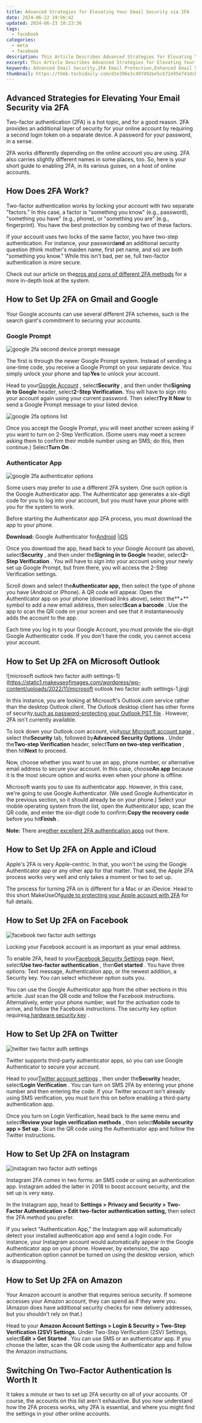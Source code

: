 ```yaml
---
title: Advanced Strategies for Elevating Your Email Security via 2FA
date: 2024-06-22 19:56:42
updated: 2024-06-23 10:23:36
tags:
  - facebook
categories:
  - meta
  - facebook
description: This Article Describes Advanced Strategies for Elevating Your Email Security via 2FA
excerpt: This Article Describes Advanced Strategies for Elevating Your Email Security via 2FA
keywords: Advanced Email Security,2FA Email Protection,Enhanced Email Safety,Secure Email Strategies,Improve Email Defense,Elevate Email Security,Boosting Email Safety
thumbnail: https://thmb.techidaily.com/d1e396e3c497492ee5cb72e95e743dcb132cd92c3b826346b76ee873a38b74bb.jpg
---
```


## Advanced Strategies for Elevating Your Email Security via 2FA

 Two-factor authentication (2FA) is a hot topic, and for a good reason. 2FA provides an additional layer of security for your online account by requiring a second login token on a separate device. A password for your password, in a sense.

 2FA works differently depending on the online account you are using. 2FA also carries slightly different names in some places, too. So, here is your short guide to enabling 2FA, in its various guises, on a host of online accounts.

## How Does 2FA Work?

 Two-factor authentication works by locking your account with two separate "factors." In this case, a factor is "something you know" (e.g., password), "something you have" (e.g., phone), or "something you are" (e.g., fingerprint). You have the best protection by combing two of these factors.

 If your account uses two locks of the same factor, you have two-step authentication. For instance, your password**and** an additional security question (think mother's maiden name, first pet name, and so) are both "something you know." While this isn't bad, per se, full two-factor authentication is more secure.

 Check out our article on the[pros and cons of different 2FA methods](https://www.makeuseof.com/tag/pros-cons-2fa-types-methods/) for a more in-depth look at the system.

## How to Set Up 2FA on Gmail and Google

 Your Google accounts can use several different 2FA schemes, such is the search giant's commitment to securing your accounts.

### Google Prompt

![google 2fa second device prompt message](https://static1.makeuseofimages.com/wordpress/wp-content/uploads/2022/11/google-2fa-second-device-prompt-message.jpg)

 The first is through the newer Google Prompt system. Instead of sending a one-time code, you receive a Google Prompt on your separate device. You simply unlock your phone and tap**Yes** to unlock your account.

 Head to your[Google Account](https://myaccount.google.com) , select**Security** , and then under the**Signing in to Google** header, select**2-Step Verification.** You will have to sign into your account again using your current password. Then select**Try It Now** to send a Google Prompt message to your listed device.

![google 2fa options list](https://static1.makeuseofimages.com/wordpress/wp-content/uploads/2022/11/google-2fa-options-list.jpg)

 Once you accept the Google Prompt, you will meet another screen asking if you want to turn on 2-Step Verification. (Some users may meet a screen asking them to confirm their mobile number using an SMS; do this, then continue.) Select**Turn On** .

### Authenticator App

![google 2fa authenticator options](https://static1.makeuseofimages.com/wordpress/wp-content/uploads/2022/11/google-2fa-authenticator-options.jpg)

 Some users may prefer to use a different 2FA system. One such option is the Google Authenticator app. The Authenticator app generates a six-digit code for you to log into your account, but you must have your phone with you for the system to work.

 Before starting the Authenticator app 2FA process, you must download the app to your phone.

**Download:** Google Authenticator for[Android](https://www.anrdoezrs.net/links/7251228/type/dlg/sid/UUmuoUeUpU38490/https://play.google.com/store/apps/details?id=com.google.android.apps.authenticator2&hl=en%E2%80%9D) |[iOS](https://www.anrdoezrs.net/links/7251228/type/dlg/sid/UUmuoUeUpU38490/https://itunes.apple.com/us/app/google-authenticator/id388497605?mt=8%E2%80%9D)

 Once you download the app, head back to your Google Account (as above), select**Security** , and then under the**Signing in to Google** header, select**2-Step Verification** . You will have to sign into your account using your newly set up Google Prompt, but from there, you will access the 2-Step Verification settings.

 Scroll down and select the**Authenticator app,** then select the type of phone you have (Android or iPhone). A QR code will appear. Open the Authenticator app on your phone (download links above), select the**+** symbol to add a new email address, then select**Scan a barcode** . Use the app to scan the QR code on your screen and see that it instantaneously adds the account to the app.

 Each time you log in to your Google Account, you must provide the six-digit Google Authenticator code. If you don't have the code, you cannot access your account.

## How to Set Up 2FA on Microsoft Outlook

![microsoft outlook two factor auth settings-1](<https://static1.makeuseofimages.com/wordpress/wp-content/uploads/2022/11/microsoft> outlook two factor auth settings-1.jpg)

 In this instance, you are looking at Microsoft's Outlook.com service rather than the desktop Outlook client. The Outlook desktop client has other forms of security,[such as password-protecting your Outlook PST file](https://www.makeuseof.com/tag/tricks-outlook-microsoft-account-secure/) . However, 2FA isn't currently available.

 To lock down your Outlook.com account, visit[your Microsoft account page](https://redirect.viglink.com?key=0d8d9af05d1abe663696ac39935d3f6b&u=https%3A%2F%2Faccount.microsoft.com%2Faccount%2FAccount) , select the**Security** tab, followed by**Advanced** **Security Options** . Under the**Two-step Verification** header, select**Turn on two-step verification** , then hit**Next** to proceed.

 Now, choose whether you want to use an app, phone number, or alternative email address to secure your account. In this case, choose**An app** because it is the most secure option and works even when your phone is offline.

 Microsoft wants you to use its authenticator app. However, in this case, we're going to use Google Authenticator. (We used Google Authenticator in the previous section, so it should already be on your phone.) Select your mobile operating system from the list, open the Authenticator app, scan the QR code, and enter the six-digit code to confirm.**Copy the recovery code** before you hit**Finish** .

**Note:** There are[other excellent 2FA authentication apps](https://www.makeuseof.com/tag/5-best-alternatives-google-authenticator/) out there.

## How to Set Up 2FA on Apple and iCloud

 Apple's 2FA is very Apple-centric. In that, you won't be using the Google Authenticator app or any other app for that matter. That said, the Apple 2FA process works very well and only takes a moment or two to set up.

 The process for turning 2FA on is different for a Mac or an iDevice. Head to this short MakeUseOf[guide to protecting your Apple account with 2FA](https://www.makeuseof.com/tag/apple-two-factor-authentication/) for full details.

## How to Set Up 2FA on Facebook

![facebook two factor auth settings](https://static1.makeuseofimages.com/wordpress/wp-content/uploads/2022/11/facebook-two-factor-auth-settings.jpg)

Locking your Facebook account is as important as your email address.

 To enable 2FA, head to your[Facebook Security Settings](https://www.facebook.com/settings?tab=security) page. Next, select**Use two-factor authentication** , then**Get started** . You have three options: Text message, Authentication app, or the newest addition, a Security key. You can select whichever option suits you.

 You can use the Google Authenticator app from the other sections in this article. Just scan the QR code and follow the Facebook instructions. Alternatively, enter your phone number, wait for the activation code to arrive, and follow the Facebook instructions. The security key option requires[a hardware security key](https://www.makeuseof.com/best-hardware-security-keys/) .

## How to Set Up 2FA on Twitter

![twitter two factor auth settings](https://static1.makeuseofimages.com/wordpress/wp-content/uploads/2022/11/twitter-two-factor-auth-settings.jpg)

 Twitter supports third-party authenticator apps, so you can use Google Authenticator to secure your account.

 Head to your[Twitter account settings](https://twitter.com/settings/account) , then under the**Security** header, select**Login Verification** . You can turn on SMS 2FA by entering your phone number and then entering the code. If your Twitter account isn't already using SMS verification, you must turn this on before enabling a third-party authentication app.

 Once you turn on Login Verification, head back to the same menu and select**Review your login verification methods** , then select**Mobile security app > Set up** . Scan the QR code using the Authenticator app and follow the Twitter instructions.

## How to Set Up 2FA on Instagram

![instagram two factor auth settings](https://static1.makeuseofimages.com/wordpress/wp-content/uploads/2022/11/instagram-two-factor-auth-settings.jpg)

 Instagram 2FA comes in two forms: an SMS code or using an authentication app. Instagram added the latter in 2018 to boost account security, and the set up is very easy.

 In the Instagram app, head to **Settings > Privacy and Security > Two-Factor Authentication > Edit two-factor authentication setting,** then select the 2FA method you prefer.

 If you select "Authentication App," the Instagram app will automatically detect your installed authentication app and send a login code. For instance, your Instagram account would automatically appear in the Google Authenticator app on your phone. However, by extension, the app authentication option cannot be turned on using the desktop version, which is disappointing.

## How to Set Up 2FA on Amazon

 Your Amazon account is another that requires serious security. If someone accesses your Amazon account, they can spend as if they were you. (Amazon does have additional security checks for new delivery addresses, but you shouldn't rely on that.)

 Head to your **Amazon Account Settings > Login & Security > Two-Step Verification (2SV) Settings.** Under Two-Step Verification (2SV) Settings, select**Edit > Get Started** . You can use SMS or an authenticator app. If you choose the latter, scan the QR code using the Authenticator app and follow the Amazon instructions.

## Switching On Two-Factor Authentication Is Worth It

 It takes a minute or two to set up 2FA security on all of your accounts. Of course, the accounts on this list aren't exhaustive. But you now understand how the 2FA process works, why 2FA is essential, and where you might find the settings in your other online accounts.


<ins class="adsbygoogle"
     style="display:block"
     data-ad-format="autorelaxed"
     data-ad-client="ca-pub-7571918770474297"
     data-ad-slot="1223367746"></ins>



<ins class="adsbygoogle"
     style="display:block"
     data-ad-client="ca-pub-7571918770474297"
     data-ad-slot="8358498916"
     data-ad-format="auto"
     data-full-width-responsive="true"></ins>
